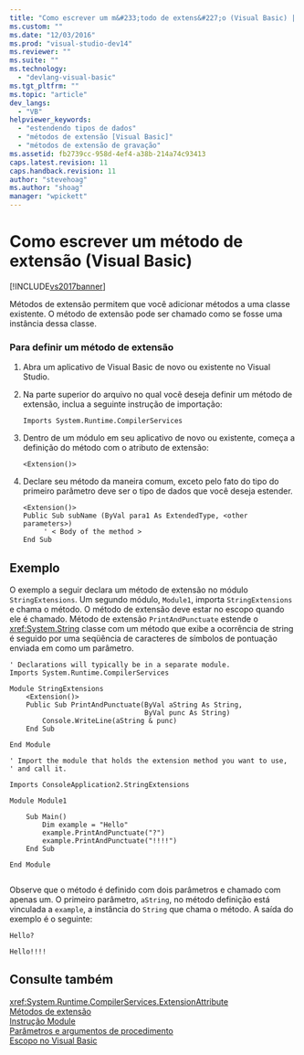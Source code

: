 ```yaml
---
title: "Como escrever um m&#233;todo de extens&#227;o (Visual Basic) | Microsoft Docs"
ms.custom: ""
ms.date: "12/03/2016"
ms.prod: "visual-studio-dev14"
ms.reviewer: ""
ms.suite: ""
ms.technology: 
  - "devlang-visual-basic"
ms.tgt_pltfrm: ""
ms.topic: "article"
dev_langs: 
  - "VB"
helpviewer_keywords: 
  - "estendendo tipos de dados"
  - "métodos de extensão [Visual Basic]"
  - "métodos de extensão de gravação"
ms.assetid: fb2739cc-958d-4ef4-a38b-214a74c93413
caps.latest.revision: 11
caps.handback.revision: 11
author: "stevehoag"
ms.author: "shoag"
manager: "wpickett"
---
```

# Como escrever um m&#233;todo de extens&#227;o (Visual Basic)
[!INCLUDE[vs2017banner](../../../../csharp/includes/vs2017banner.md)]

Métodos de extensão permitem que você adicionar métodos a uma classe existente.  O método de extensão pode ser chamado como se fosse uma instância dessa classe.  
  
### Para definir um método de extensão  
  
1.  Abra um aplicativo de Visual Basic de novo ou existente no Visual Studio.  
  
2.  Na parte superior do arquivo no qual você deseja definir um método de extensão, inclua a seguinte instrução de importação:  
  
    ```  
    Imports System.Runtime.CompilerServices  
    ```  
  
3.  Dentro de um módulo em seu aplicativo de novo ou existente, começa a definição do método com o atributo de extensão:  
  
    ```  
    <Extension()>  
    ```  
  
4.  Declare seu método da maneira comum, exceto pelo fato do tipo do primeiro parâmetro deve ser o tipo de dados que você deseja estender.  
  
    ```  
    <Extension()>   
    Public Sub subName (ByVal para1 As ExtendedType, <other parameters>)  
         ' < Body of the method >  
    End Sub  
    ```  
  
## Exemplo  
 O exemplo a seguir declara um método de extensão no módulo `StringExtensions`.  Um segundo módulo, `Module1`, importa `StringExtensions` e chama o método.  O método de extensão deve estar no escopo quando ele é chamado.  Método de extensão `PrintAndPunctuate` estende o <xref:System.String> classe com um método que exibe a ocorrência de string é seguido por uma seqüência de caracteres de símbolos de pontuação enviada em como um parâmetro.  
  
```vb#  
' Declarations will typically be in a separate module.  
Imports System.Runtime.CompilerServices  
  
Module StringExtensions  
    <Extension()>   
    Public Sub PrintAndPunctuate(ByVal aString As String,   
                                 ByVal punc As String)  
        Console.WriteLine(aString & punc)  
    End Sub  
  
End Module  
```  
  
```vb#  
' Import the module that holds the extension method you want to use,   
' and call it.  
  
Imports ConsoleApplication2.StringExtensions  
  
Module Module1  
  
    Sub Main()  
        Dim example = "Hello"  
        example.PrintAndPunctuate("?")  
        example.PrintAndPunctuate("!!!!")  
    End Sub  
  
End Module  
  
```  
  
 Observe que o método é definido com dois parâmetros e chamado com apenas um.  O primeiro parâmetro, `aString`, no método definição está vinculada a `example`, a instância do `String` que chama o método.  A saída do exemplo é o seguinte:  
  
 `Hello?`  
  
 `Hello!!!!`  
  
## Consulte também  
 <xref:System.Runtime.CompilerServices.ExtensionAttribute>   
 [Métodos de extensão](../../../../visual-basic/programming-guide/language-features/procedures/extension-methods.md)   
 [Instrução Module](../../../../visual-basic/language-reference/statements/module-statement.md)   
 [Parâmetros e argumentos de procedimento](../../../../visual-basic/programming-guide/language-features/procedures/procedure-parameters-and-arguments.md)   
 [Escopo no Visual Basic](../../../../visual-basic/programming-guide/language-features/declared-elements/scope.md)